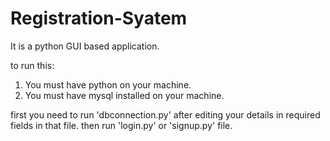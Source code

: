 # Registration-Syatem
It is a python GUI based application.



to run this:
1. You must have python on your machine.
2. You must have mysql installed on your machine.

first you need to run 'dbconnection.py' after editing your details in required fields in that file.
then run 'login.py' or 'signup.py' file.
